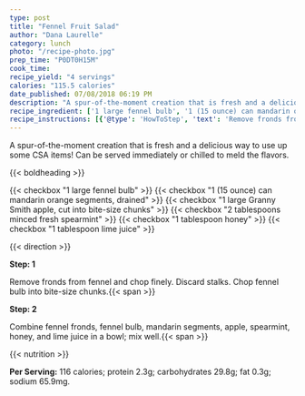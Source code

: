 ```yaml
---
type: post
title: "Fennel Fruit Salad"
author: "Dana Laurelle"
category: lunch
photo: "/recipe-photo.jpg"
prep_time: "P0DT0H15M"
cook_time: 
recipe_yield: "4 servings"
calories: "115.5 calories"
date_published: 07/08/2018 06:19 PM
description: "A spur-of-the-moment creation that is fresh and a delicious way to use up some CSA items! Can be served immediately or chilled to meld the flavors."
recipe_ingredient: ['1 large fennel bulb', '1 (15 ounce) can mandarin orange segments, drained', '1 large Granny Smith apple, cut into bite-size chunks', '2 tablespoons minced fresh spearmint', '1 tablespoon honey', '1 tablespoon lime juice']
recipe_instructions: [{'@type': 'HowToStep', 'text': 'Remove fronds from fennel and chop finely. Discard stalks. Chop fennel bulb into bite-size chunks.\n'}, {'@type': 'HowToStep', 'text': 'Combine fennel fronds, fennel bulb, mandarin segments, apple, spearmint, honey, and lime juice in a bowl; mix well.\n'}]
---
```


A spur-of-the-moment creation that is fresh and a delicious way to use up some CSA items! Can be served immediately or chilled to meld the flavors. 

{{< boldheading >}}

{{< checkbox "1 large fennel bulb" >}}
{{< checkbox "1 (15 ounce) can mandarin orange segments, drained" >}}
{{< checkbox "1 large Granny Smith apple, cut into bite-size chunks" >}}
{{< checkbox "2 tablespoons minced fresh spearmint" >}}
{{< checkbox "1 tablespoon honey" >}}
{{< checkbox "1 tablespoon lime juice" >}}


{{< direction >}}

**Step: 1**

Remove fronds from fennel and chop finely. Discard stalks. Chop fennel bulb into bite-size chunks.{{< span >}}

**Step: 2**

Combine fennel fronds, fennel bulb, mandarin segments, apple, spearmint, honey, and lime juice in a bowl; mix well.{{< span >}}

{{< nutrition >}}

**Per Serving:** 116 calories; protein 2.3g; carbohydrates 29.8g; fat 0.3g; sodium 65.9mg.